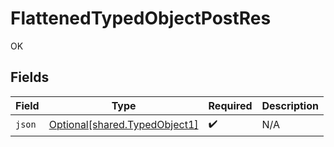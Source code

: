 # FlattenedTypedObjectPostRes

OK


## Fields

| Field                                                                    | Type                                                                     | Required                                                                 | Description                                                              |
| ------------------------------------------------------------------------ | ------------------------------------------------------------------------ | ------------------------------------------------------------------------ | ------------------------------------------------------------------------ |
| `json`                                                                   | [Optional[shared.TypedObject1]](undefined/models/shared/typedobject1.md) | :heavy_check_mark:                                                       | N/A                                                                      |